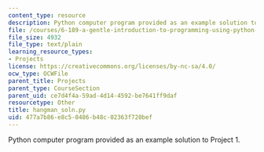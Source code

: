 ```yaml
---
content_type: resource
description: Python computer program provided as an example solution to Project 1.
file: /courses/6-189-a-gentle-introduction-to-programming-using-python-january-iap-2008/477a7b86e8c50486b48c02363f720bef_hangman_soln.py
file_size: 4932
file_type: text/plain
learning_resource_types:
- Projects
license: https://creativecommons.org/licenses/by-nc-sa/4.0/
ocw_type: OCWFile
parent_title: Projects
parent_type: CourseSection
parent_uid: ce7d4f4a-59ad-4d14-4592-be7641ff9daf
resourcetype: Other
title: hangman_soln.py
uid: 477a7b86-e8c5-0486-b48c-02363f720bef
---
```

Python computer program provided as an example solution to Project 1.